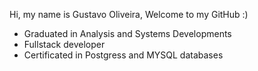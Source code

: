Hi, my name is Gustavo Oliveira, Welcome to my GitHub :)

- Graduated in Analysis and Systems Developments
- Fullstack developer
- Certificated in Postgress and MYSQL databases


<!---
gustavo1046/gustavo1046 is a ✨ special ✨ repository because its `README.md` (this file) appears on your GitHub profile.
You can click the Preview link to take a look at your changes.
--->
